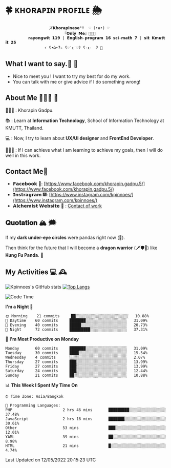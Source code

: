 # 🍀  ᴋʜᴏʀᴀᴘɪɴ ᴘʀᴏꜰɪʟᴇ  🌦 
                       ズ𝗞𝗵𝗼𝗿𝗮𝗽𝗶𝗻𝗲𝘀𝗲°º  ♡ (•ө•) ♡
                             『𝗢𝗻𝗹𝘆 𝗠𝗲』👩🏻‍💻
              𝗿𝗮𝘆𝗼𝗻𝗴𝘄𝗶𝘁 𝟭𝟭𝟵 | 𝗘𝗻𝗴𝗹𝗶𝘀𝗵-𝗽𝗿𝗼𝗴𝗿𝗮𝗺 𝟭𝟲 𝘀𝗰𝗶-𝗺𝗮𝘁𝗵 𝟳 | 𝘀𝗶𝘁 𝗞𝗺𝘂𝘁𝘁 𝗶𝘁 𝟮𝟱
                     ⚡️ ʕ•̀ω•́ʔ✧ ʕ♡˙ᴥ˙♡ʔ ʕ·ᴥ·　ʔ 💫

## What I want to say.💬 📧 

- Nice to meet you ! I want to try my best for do my work.  
- You can talk with me or give advice if I do something wrong! 

## About Me 🙋🏻‍♀️ 🌱
 👩🏻‍💼 : Khorapin Gadpu.
 
 📚 : Learn at **Information Technology**, School of Information Technology at KMUTT, Thailand. 

 💻 : Now, I try to learn about __UX/UI designer__ and __FrontEnd Developer__. 

 🏃🏻‍♀️ : If I can achieve what I am learning to achieve my goals, then I will do well in this work. 

## Contact Me📱

- 𝗙𝗮𝗰𝗲𝗯𝗼𝗼𝗸 🌌: [https://www.facebook.com/khorapin.gadpu.5/](https://www.facebook.com/khorapin.gadpu.5/)
- 𝗜𝗻𝘀𝘁𝗿𝗮𝗴𝗿𝗮𝗺 🎆: [https://www.instagram.com/kpinnoes/](https://www.instagram.com/kpinnoes/)
- 𝗔𝗹𝗰𝗵𝗲𝗺𝗶𝘀𝘁 𝗪𝗲𝗯𝘀𝗶𝘁𝗲 🌄 : [Contact of work](https://alchemist-softwarehouse.co/)

## 𝐐𝐮𝐨𝐭𝐚𝐭𝐢𝐨𝐧 🏔 🗯

If my __dark under-eye circles__ were pandas right now (🐼).

Then think for the future that I will become a __dragon warrior__ (🗡🛡🐲) like __Kung Fu Panda__. 🐉



## My Activities 💻 🕰
![Kpinnoes's GitHub stats](https://github-readme-stats.vercel.app/api?username=kpinnoes&show_icons=true&theme=solarized-light)
[![Top Langs](https://github-readme-stats.vercel.app/api/top-langs/?username=kpinnoes&layout=compact&langs_count=10&theme=solarized-light)](https://github.com/kpinnoes/github-readme-stats)


<!--START_SECTION:waka-->
![Code Time](http://img.shields.io/badge/Code%20Time-0%20secs-blue)

**I'm a Night 🦉** 

```text
🌞 Morning    21 commits     ██░░░░░░░░░░░░░░░░░░░░░░░   10.88% 
🌆 Daytime    60 commits     ███████░░░░░░░░░░░░░░░░░░   31.09% 
🌃 Evening    40 commits     █████░░░░░░░░░░░░░░░░░░░░   20.73% 
🌙 Night      72 commits     █████████░░░░░░░░░░░░░░░░   37.31%

```
📅 **I'm Most Productive on Monday** 

```text
Monday       60 commits     ███████░░░░░░░░░░░░░░░░░░   31.09% 
Tuesday      30 commits     ████░░░░░░░░░░░░░░░░░░░░░   15.54% 
Wednesday    4 commits      ░░░░░░░░░░░░░░░░░░░░░░░░░   2.07% 
Thursday     27 commits     ███░░░░░░░░░░░░░░░░░░░░░░   13.99% 
Friday       27 commits     ███░░░░░░░░░░░░░░░░░░░░░░   13.99% 
Saturday     24 commits     ███░░░░░░░░░░░░░░░░░░░░░░   12.44% 
Sunday       21 commits     ██░░░░░░░░░░░░░░░░░░░░░░░   10.88%

```


📊 **This Week I Spent My Time On** 

```text
⌚︎ Time Zone: Asia/Bangkok

💬 Programming Languages: 
PHP                      2 hrs 46 mins       █████████░░░░░░░░░░░░░░░░   37.48% 
JavaScript               2 hrs 16 mins       ███████░░░░░░░░░░░░░░░░░░   30.61% 
Other                    53 mins             ███░░░░░░░░░░░░░░░░░░░░░░   12.01% 
YAML                     39 mins             ██░░░░░░░░░░░░░░░░░░░░░░░   8.98% 
HTML                     21 mins             █░░░░░░░░░░░░░░░░░░░░░░░░   4.74%

```


 Last Updated on 12/05/2022 20:15:23 UTC
<!--END_SECTION:waka-->
